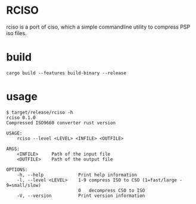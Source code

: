 # RCISO

rciso is a port of ciso, which a simple commandline utility to compress PSP iso files.

# build

```shell
cargo build --features build-binary --release
```

# usage

```shell
$ target/release/rciso -h
rciso 0.1.0
Compressed ISO9660 converter rust version

USAGE:
    rciso --level <LEVEL> <INFILE> <OUTFILE>

ARGS:
    <INFILE>     Path of the input file
    <OUTFILE>    Path of the output file

OPTIONS:
    -h, --help             Print help information
    -l, --level <LEVEL>    1-9 compress ISO to CSO (1=fast/large - 9=small/slow)
                           0   decompress CSO to ISO
    -V, --version          Print version information
```